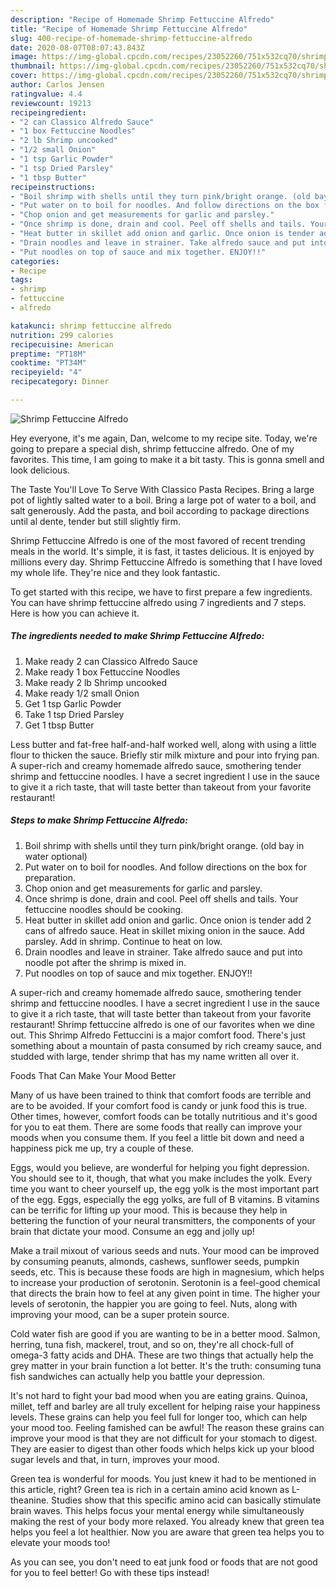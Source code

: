 ```yaml
---
description: "Recipe of Homemade Shrimp Fettuccine Alfredo"
title: "Recipe of Homemade Shrimp Fettuccine Alfredo"
slug: 400-recipe-of-homemade-shrimp-fettuccine-alfredo
date: 2020-08-07T08:07:43.843Z
image: https://img-global.cpcdn.com/recipes/23052260/751x532cq70/shrimp-fettuccine-alfredo-recipe-main-photo.jpg
thumbnail: https://img-global.cpcdn.com/recipes/23052260/751x532cq70/shrimp-fettuccine-alfredo-recipe-main-photo.jpg
cover: https://img-global.cpcdn.com/recipes/23052260/751x532cq70/shrimp-fettuccine-alfredo-recipe-main-photo.jpg
author: Carlos Jensen
ratingvalue: 4.4
reviewcount: 19213
recipeingredient:
- "2 can Classico Alfredo Sauce"
- "1 box Fettuccine Noodles"
- "2 lb Shrimp uncooked"
- "1/2 small Onion"
- "1 tsp Garlic Powder"
- "1 tsp Dried Parsley"
- "1 tbsp Butter"
recipeinstructions:
- "Boil shrimp with shells until they turn pink/bright orange. (old bay in water optional)"
- "Put water on to boil for noodles. And follow directions on the box for preparation."
- "Chop onion and get measurements for garlic and parsley."
- "Once shrimp is done, drain and cool. Peel off shells and tails. Your fettuccine noodles should be cooking."
- "Heat butter in skillet add onion and garlic. Once onion is tender add 2 cans of alfredo sauce. Heat in skillet mixing onion in the sauce. Add parsley. Add in shrimp. Continue to heat on low."
- "Drain noodles and leave in strainer. Take alfredo sauce and put into noodle pot after the shrimp is mixed in."
- "Put noodles on top of sauce and mix together. ENJOY!!"
categories:
- Recipe
tags:
- shrimp
- fettuccine
- alfredo

katakunci: shrimp fettuccine alfredo 
nutrition: 299 calories
recipecuisine: American
preptime: "PT18M"
cooktime: "PT34M"
recipeyield: "4"
recipecategory: Dinner

---
```



![Shrimp Fettuccine Alfredo](https://img-global.cpcdn.com/recipes/23052260/751x532cq70/shrimp-fettuccine-alfredo-recipe-main-photo.jpg)

Hey everyone, it's me again, Dan, welcome to my recipe site. Today, we're going to prepare a special dish, shrimp fettuccine alfredo. One of my favorites. This time, I am going to make it a bit tasty. This is gonna smell and look delicious.

The Taste You&#39;ll Love To Serve With Classico Pasta Recipes. Bring a large pot of lightly salted water to a boil. Bring a large pot of water to a boil, and salt generously. Add the pasta, and boil according to package directions until al dente, tender but still slightly firm.

Shrimp Fettuccine Alfredo is one of the most favored of recent trending meals in the world. It's simple, it is fast, it tastes delicious. It is enjoyed by millions every day. Shrimp Fettuccine Alfredo is something that I have loved my whole life. They're nice and they look fantastic.


To get started with this recipe, we have to first prepare a few ingredients. You can have shrimp fettuccine alfredo using 7 ingredients and 7 steps. Here is how you can achieve it.

<!--inarticleads1-->

##### The ingredients needed to make Shrimp Fettuccine Alfredo:

1. Make ready 2 can Classico Alfredo Sauce
1. Make ready 1 box Fettuccine Noodles
1. Make ready 2 lb Shrimp uncooked
1. Make ready 1/2 small Onion
1. Get 1 tsp Garlic Powder
1. Take 1 tsp Dried Parsley
1. Get 1 tbsp Butter


Less butter and fat-free half-and-half worked well, along with using a little flour to thicken the sauce. Briefly stir milk mixture and pour into frying pan. A super-rich and creamy homemade alfredo sauce, smothering tender shrimp and fettuccine noodles. I have a secret ingredient I use in the sauce to give it a rich taste, that will taste better than takeout from your favorite restaurant! 

<!--inarticleads2-->

##### Steps to make Shrimp Fettuccine Alfredo:

1. Boil shrimp with shells until they turn pink/bright orange. (old bay in water optional)
1. Put water on to boil for noodles. And follow directions on the box for preparation.
1. Chop onion and get measurements for garlic and parsley.
1. Once shrimp is done, drain and cool. Peel off shells and tails. Your fettuccine noodles should be cooking.
1. Heat butter in skillet add onion and garlic. Once onion is tender add 2 cans of alfredo sauce. Heat in skillet mixing onion in the sauce. Add parsley. Add in shrimp. Continue to heat on low.
1. Drain noodles and leave in strainer. Take alfredo sauce and put into noodle pot after the shrimp is mixed in.
1. Put noodles on top of sauce and mix together. ENJOY!!


A super-rich and creamy homemade alfredo sauce, smothering tender shrimp and fettuccine noodles. I have a secret ingredient I use in the sauce to give it a rich taste, that will taste better than takeout from your favorite restaurant! Shrimp fettuccine alfredo is one of our favorites when we dine out. This Shrimp Alfredo Fettuccini is a major comfort food. There&#39;s just something about a mountain of pasta consumed by rich creamy sauce, and studded with large, tender shrimp that has my name written all over it. 

Foods That Can Make Your Mood Better


Many of us have been trained to think that comfort foods are terrible and are to be avoided. If your comfort food is candy or junk food this is true. Other times, however, comfort foods can be totally nutritious and it's good for you to eat them. There are some foods that really can improve your moods when you consume them. If you feel a little bit down and need a happiness pick me up, try a couple of these.

Eggs, would you believe, are wonderful for helping you fight depression. You should see to it, though, that what you make includes the yolk. Every time you want to cheer yourself up, the egg yolk is the most important part of the egg. Eggs, especially the egg yolks, are full of B vitamins. B vitamins can be terrific for lifting up your mood. This is because they help in bettering the function of your neural transmitters, the components of your brain that dictate your mood. Consume an egg and jolly up!

Make a trail mixout of various seeds and nuts. Your mood can be improved by consuming peanuts, almonds, cashews, sunflower seeds, pumpkin seeds, etc. This is because these foods are high in magnesium, which helps to increase your production of serotonin. Serotonin is a feel-good chemical that directs the brain how to feel at any given point in time. The higher your levels of serotonin, the happier you are going to feel. Nuts, along with improving your mood, can be a super protein source.

Cold water fish are good if you are wanting to be in a better mood. Salmon, herring, tuna fish, mackerel, trout, and so on, they're all chock-full of omega-3 fatty acids and DHA. These are two things that actually help the grey matter in your brain function a lot better. It's the truth: consuming tuna fish sandwiches can actually help you battle your depression. 

It's not hard to fight your bad mood when you are eating grains. Quinoa, millet, teff and barley are all truly excellent for helping raise your happiness levels. These grains can help you feel full for longer too, which can help your mood too. Feeling famished can be awful! The reason these grains can improve your mood is that they are not difficult for your stomach to digest. They are easier to digest than other foods which helps kick up your blood sugar levels and that, in turn, improves your mood.

Green tea is wonderful for moods. You just knew it had to be mentioned in this article, right? Green tea is rich in a certain amino acid known as L-theanine. Studies show that this specific amino acid can basically stimulate brain waves. This helps focus your mental energy while simultaneously making the rest of your body more relaxed. You already knew that green tea helps you feel a lot healthier. Now you are aware that green tea helps you to elevate your moods too!

As you can see, you don't need to eat junk food or foods that are not good for you to feel better! Go  with  these tips  instead!

